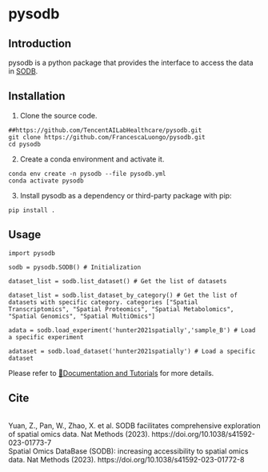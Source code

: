 # pysodb
## Introduction
pysodb is a python package that provides the interface to access the data in [SODB](https://gene.ai.tencent.com/SpatialOmics/).

## Installation
1. Clone the source code.
```
##https://github.com/TencentAILabHealthcare/pysodb.git
git clone https://github.com/FrancescaLuongo/pysodb.git 
cd pysodb
```
2. Create a conda environment and activate it.
```
conda env create -n pysodb --file pysodb.yml
conda activate pysodb
```
3. Install pysodb as a dependency or third-party package with pip:
```
pip install .
```

## Usage
```
import pysodb

sodb = pysodb.SODB() # Initialization

dataset_list = sodb.list_dataset() # Get the list of datasets

dataset_list = sodb.list_dataset_by_category() # Get the list of datasets with specific category. categories ["Spatial Transcriptomics", "Spatial Proteomics", "Spatial Metabolomics", "Spatial Genomics", "Spatial MultiOmics"]

adata = sodb.load_experiment('hunter2021spatially','sample_B') # Load a specific experiment 

adataset = sodb.load_dataset('hunter2021spatially') # Load a specific dataset
```
Please refer to [📘Documentation and Tutorials](https://pysodb.readthedocs.io/en/latest/) for more details.

## Cite
<br>
Yuan, Z., Pan, W., Zhao, X. et al. SODB facilitates comprehensive exploration of spatial omics data. Nat Methods (2023). https://doi.org/10.1038/s41592-023-01773-7

<br>
Spatial Omics DataBase (SODB): increasing accessibility to spatial omics data. Nat Methods (2023). https://doi.org/10.1038/s41592-023-01772-8
